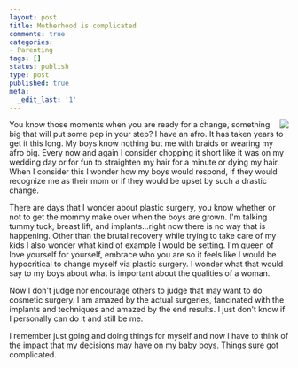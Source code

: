 ```yaml
---
layout: post
title: Motherhood is complicated
comments: true
categories:
- Parenting
tags: []
status: publish
type: post
published: true
meta:
  _edit_last: '1'
---
```

<img src="http://farm6.staticflickr.com/5286/5252684361_93eb9b398c_d.jpg" style="float: right"/>
You know those moments when you are ready for a change, something big that will put some pep in your step?  I have an afro.  It has taken years to get it this long.  My boys know nothing but me with braids or wearing my afro big.  Every now and again I consider chopping it short like it was on my wedding day or for fun to straighten my hair for a minute or dying my hair.  When I consider this I wonder how my boys would respond, if they would recognize me as their mom or if they would be upset by such a drastic change.

There are days that I wonder about plastic surgery, you know whether or not to get the mommy make over when the boys are grown.  I'm talking tummy tuck, breast lift, and implants...right now there is no way that is happening.  Other than the brutal recovery while trying to take care of my kids I also wonder what kind of example I would be setting.  I'm queen of love yourself for yourself, embrace who you are so it feels like I would be hypocritical to change myself via plastic surgery.  I wonder what that would say to my boys about what is important about the qualities of a woman.  

Now I don't judge nor encourage others to judge that may want to do cosmetic surgery.  I am amazed by the actual surgeries, fancinated with the implants and techniques and amazed by the end results.  I just don't know if I personally can do it and still be me.  

I remember just going and doing things for myself and now I have to think of the impact that my decisions may have on my baby boys.  Things sure got complicated. 

